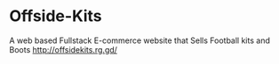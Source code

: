 # Offside-Kits
A web based Fullstack E-commerce website that Sells Football kits and Boots http://offsidekits.rg.gd/
